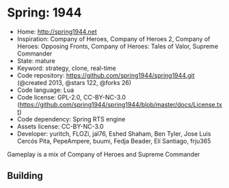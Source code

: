 # Spring: 1944

- Home: http://spring1944.net
- Inspiration: Company of Heroes, Company of Heroes 2, Company of Heroes: Opposing Fronts, Company of Heroes: Tales of Valor, Supreme Commander
- State: mature
- Keyword: strategy, clone, real-time
- Code repository: https://github.com/spring1944/spring1944.git (@created 2013, @stars 122, @forks 26)
- Code language: Lua
- Code license: GPL-2.0, CC-BY-NC-3.0 (https://github.com/spring1944/spring1944/blob/master/docs/License.txt)
- Code dependency: Spring RTS engine
- Assets license: CC-BY-NC-3.0
- Developer: yuritch, FLOZi, jal76, Eshed Shaham, Ben Tyler, Jose Luis Cercós Pita, PepeAmpere, buumi, Fedja Beader, Elí Santiago, frju365

Gameplay is a mix of Company of Heroes and Supreme Commander

## Building
